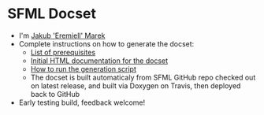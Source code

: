 SFML Docset
=======================

* I'm [Jakub 'Eremiell' Marek](https://twitter.com/Eremiell)
* Complete instructions on how to generate the docset:
  * [List of prerequisites](https://github.com/Eremiell/doxydash/blob/SFML/Brewfile)
  * [Initial HTML documentation for the docset](https://github.com/SFML/SFML/tree/2.4.2)
  * [How to run the generation script](https://github.com/Eremiell/doxydash/blob/SFML/.travis.yml)
  * The docset is built automaticaly from SFML GitHub repo checked out on latest release, and built via Doxygen on Travis, then deployed back to GitHub
* Early testing build, feedback welcome!